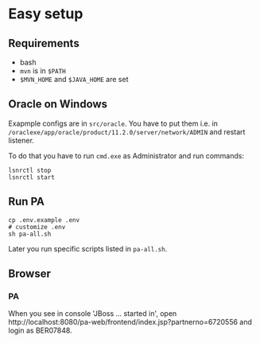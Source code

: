 # Easy setup

## Requirements

- bash
- `mvn` is in `$PATH`
- `$MVN_HOME` and `$JAVA_HOME` are set

## Oracle on Windows

Exapmple configs are in `src/oracle`. You have to put them i.e. in `/oraclexe/app/oracle/product/11.2.0/server/network/ADMIN` and restart listener.

To do that you have to run `cmd.exe` as Administrator and run commands:

```
lsnrctl stop
lsnrctl start
```

## Run PA

```
cp .env.example .env
# customize .env
sh pa-all.sh
```

Later you run specific scripts listed in `pa-all.sh`.


## Browser

### PA

When you see in console 'JBoss ... started in', open http://localhost:8080/pa-web/frontend/index.jsp?partnerno=6720556 and login as BER07848.
